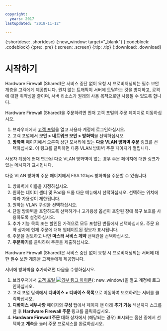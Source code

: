 ```yaml
---

copyright:
  years: 2017
lastupdated: "2018-11-12"

---
```


{:shortdesc: .shortdesc}
{:new_window: target="_blank"}
{:codeblock: .codeblock}
{:pre: .pre}
{:screen: .screen}
{:tip: .tip}
{:download: .download}

# 시작하기
Hardware Firewall (Shared)은 서비스 중단 없이 요청 시 프로비저닝되는 필수 보안 계층을 고객에게 제공합니다. 원치 않는 트래픽이 서버에 도달하는 것을 방지하고, 공격에 대한 취약성을 줄이며, 서버 리소스가 원래의 사용 목적으로만 사용될 수 있도록 합니다. 

Hardware Firewall (Shared)을 주문하려면 먼저 고객 포털의 주문 페이지로 이동하십시오.

1. 브라우저에서 [고객 포털](https://control.softlayer.com/)을 열고 사용자 계정에 로그인하십시오.
2. 고객 포털에서 **보안 > 네트워크 보안 > 방화벽**을 선택하십시오.
3. **방화벽** 페이지에서 오른쪽 상단 모서리에 있는 **다중 VLAN 방화벽 주문** 링크를 선택하십시오. 이 링크를 클릭하면 다중 VLAN 방화벽 주문 페이지가 열립니다.

사용자 계정에 현재 연관된 다중 VLAN 방화벽이 없는 경우 주문 페이지에 대한 링크가 있는 메시지가 표시됩니다.

다중 VLAN 방화벽 주문 페이지에서 FSA 1Gbps 방화벽을 주문할 수 있습니다.

1. 방화벽에 이름을 지정하십시오.
2. 원하는 데이터 센터 및 Pod을 드롭 다운 메뉴에서 선택하십시오. 선택하는 위치에 따라 가용성이 제한됩니다.
3. 원하는 VLAN 구성을 선택하십시오.
4. 단일 방화벽을 포함하도록 선택하거나 고가용성 옵션이 포함된 장애 복구 보호를 사용하도록 설정하십시오.
5. 추가 기능 목록 또는 할인된 가격으로 모두 포함된 번들에서 선택하십시오. 주문 요약 상자에 현재 주문에 대해 업데이트된 정보가 표시됩니다. 
6. 주문을 검토하고 나면 **마스터 서비스 계약** 선택란을 선택하십시오. 
7. **주문하기**를 클릭하여 주문을 제출하십시오.

Hardware Firewall (Shared)은 서비스 중단 없이 요청 시 프로비저닝되는 서버에 대한 필수 보안 계층을 고객들에게 제공합니다.

서버에 방화벽을 추가하려면 다음을 수행하십시오.

1. 브라우저에서 [고객 포털 ![외부 링크 아이콘](../../icons/launch-glyph.svg "외부 링크 아이콘")](https://control.softlayer.com/){: new_window}을 열고 계정에 로그인하십시오.
2. 고객 포털 탐색에서 **디바이스 > 디바이스 목록**으로 이동하여 보호하려는 서버를 클릭하십시오.  
3. **디바이스 세부사항** 페이지의 **구성** 탭에서 페이지 맨 아래 **추가 기능** 섹션까지 스크롤한 후 **Hardware Firewall 주문** 링크를 클릭하십시오. 
4. **Hardware Firewall 주문** 대화 상자에서 (해당되는 경우) 표시되는 옵션 중에서 선택하고 **계속**을 눌러 주문 프로세스를 완료하십시오.
